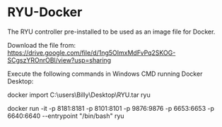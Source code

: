 # RYU-Docker
The RYU controller pre-installed to be used as an image file for Docker.


Download the file from:
https://drive.google.com/file/d/1ng5OImxMdFvPq2SKOG-SCgszYROnrOBl/view?usp=sharing


Execute the following commands in Windows CMD running Docker Desktop:

docker import C:\users\Billy\Desktop\RYU.tar ryu

docker run -it -p 8181:8181 -p 8101:8101 -p 9876:9876 -p 6653:6653 -p 6640:6640 --entrypoint "/bin/bash" ryu
